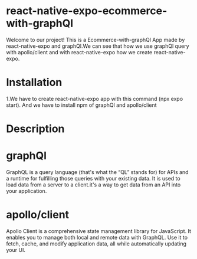 # react-native-expo-ecommerce-with-graphQl

Welcome to our project! This is a Ecommerce-with-graphQl App made by react-native-expo and graphQl.We can see that how we use graphQl query with apollo/client and with react-native-expo how we create react-native-expo.

# Installation
1.We have to create react-native-expo app with this command (npx expo start). And we have to install npm of graphQl and apollo/client

# Description

# graphQl
GraphQL is a query language (that's what the “QL” stands for) for APIs and a runtime for fulfilling those queries with your existing data. It is used to load data from a server to a client.it's a way to get data from an API into your application.
# apollo/client
Apollo Client is a comprehensive state management library for JavaScript. It enables you to manage both local and remote data with GraphQL. Use it to fetch, cache, and modify application data, all while automatically updating your UI.



